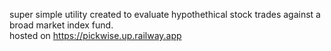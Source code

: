 super simple utility created to evaluate hypothethical stock trades against a broad market index fund.  
hosted on https://pickwise.up.railway.app
